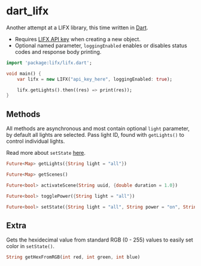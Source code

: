 dart_lifx
====

Another attempt at a LIFX library, this time written in [Dart](https://www.dartlang.org).

* Requires [LIFX API key](https://cloud.lifx.com) when creating a new object. 
* Optional named parameter, `loggingEnabled` enables or disables status codes and response body printing.
```dart
import 'package:lifx/lifx.dart';

void main() {
    var lifx = new LIFX("api_key_here", loggingEnabled: true);

    lifx.getLights().then((res) => print(res));
}
```

## Methods

All methods are asynchronous and most contain optional `light` parameter, by default all lights are selected. Pass light ID, found with `getLights()` to control individual lights. 

Read more about `setState` [here](https://api.developer.lifx.com/docs/set-state).

```dart
Future<Map> getLights({String light = "all"})
```

```dart
Future<Map> getScenes()
```

```dart
Future<bool> activateScene(String uuid, {double duration = 1.0})
```

```dart
Future<bool> togglePower({String light = "all"}) 
```

```dart
Future<bool> setState({String light = "all", String power = "on", String color = "", double brightness = 0.5, double duration = 1.5, double infrared = 0.0})
```

## Extra

Gets the hexidecimal value from standard RGB (0 - 255) values to easily set color in `setState()`.

```dart
String getHexFromRGB(int red, int green, int blue)
```
